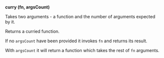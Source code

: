 **curry (fn, argsCount)**

Takes two arguments - a function and the number of arguments expected by it.

Returns a curried function.

If no `argsCount` have been provided it invokes `fn` and returns its result.

With `argsCount` it will return a function which takes the rest of `fn` arguments.